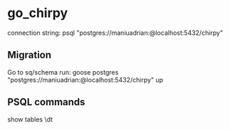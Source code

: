 # go_chirpy
connection string: psql "postgres://maniuadrian:@localhost:5432/chirpy"

## Migration
Go to sq/schema
run: 
goose postgres "postgres://maniuadrian:@localhost:5432/chirpy" up


## PSQL commands
show tables
\dt